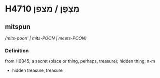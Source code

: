# H4710 מִצְפֻּן / מצפן

## mitspun

_(mits-poon' | mits-POON | meets-POON)_

### Definition

from H6845; a secret (place or thing, perhaps, treasure); hidden thing; n-m

- hidden treasure, treasure
